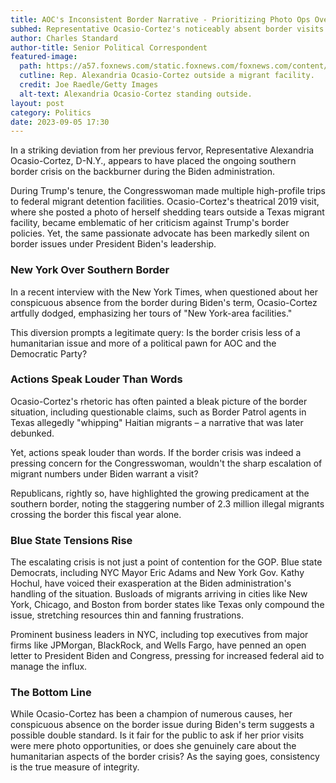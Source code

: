 ```yaml
---
title: AOC's Inconsistent Border Narrative - Prioritizing Photo Ops Over Actual Oversight?
subhed: Representative Ocasio-Cortez's noticeably absent border visits during Biden's term raises eyebrows
author: Charles Standard
author-title: Senior Political Correspondent
featured-image: 
  path: https://a57.foxnews.com/static.foxnews.com/foxnews.com/content/uploads/2021/03/720/405/AOC-border.jpg?ve=1&tl=1
  cutline: Rep. Alexandria Ocasio-Cortez outside a migrant facility.
  credit: Joe Raedle/Getty Images
  alt-text: Alexandria Ocasio-Cortez standing outside.
layout: post
category: Politics
date: 2023-09-05 17:30
---
```


In a striking deviation from her previous fervor, Representative Alexandria Ocasio-Cortez, D-N.Y., appears to have placed the ongoing southern border crisis on the backburner during the Biden administration.

During Trump's tenure, the Congresswoman made multiple high-profile trips to federal migrant detention facilities. Ocasio-Cortez's theatrical 2019 visit, where she posted a photo of herself shedding tears outside a Texas migrant facility, became emblematic of her criticism against Trump's border policies. Yet, the same passionate advocate has been markedly silent on border issues under President Biden's leadership.

### New York Over Southern Border

In a recent interview with the New York Times, when questioned about her conspicuous absence from the border during Biden's term, Ocasio-Cortez artfully dodged, emphasizing her tours of "New York-area facilities."

This diversion prompts a legitimate query: Is the border crisis less of a humanitarian issue and more of a political pawn for AOC and the Democratic Party?

### Actions Speak Louder Than Words

Ocasio-Cortez's rhetoric has often painted a bleak picture of the border situation, including questionable claims, such as Border Patrol agents in Texas allegedly "whipping" Haitian migrants – a narrative that was later debunked.

Yet, actions speak louder than words. If the border crisis was indeed a pressing concern for the Congresswoman, wouldn't the sharp escalation of migrant numbers under Biden warrant a visit?

Republicans, rightly so, have highlighted the growing predicament at the southern border, noting the staggering number of 2.3 million illegal migrants crossing the border this fiscal year alone.

### Blue State Tensions Rise

The escalating crisis is not just a point of contention for the GOP. Blue state Democrats, including NYC Mayor Eric Adams and New York Gov. Kathy Hochul, have voiced their exasperation at the Biden administration's handling of the situation. Busloads of migrants arriving in cities like New York, Chicago, and Boston from border states like Texas only compound the issue, stretching resources thin and fanning frustrations.

Prominent business leaders in NYC, including top executives from major firms like JPMorgan, BlackRock, and Wells Fargo, have penned an open letter to President Biden and Congress, pressing for increased federal aid to manage the influx.

### The Bottom Line

While Ocasio-Cortez has been a champion of numerous causes, her conspicuous absence on the border issue during Biden's term suggests a possible double standard. Is it fair for the public to ask if her prior visits were mere photo opportunities, or does she genuinely care about the humanitarian aspects of the border crisis? As the saying goes, consistency is the true measure of integrity.
